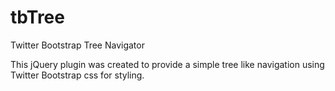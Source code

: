 tbTree
======

Twitter Bootstrap Tree Navigator

This jQuery plugin was created to provide a simple tree like navigation using Twitter Bootstrap css for styling.